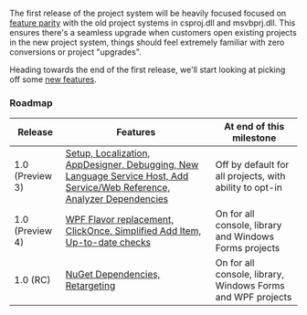 The first release of the project system will be heavily focused focused on [feature parity](https://github.com/dotnet/roslyn-project-system/issues?q=is%3Aopen+label%3A%22Parity%22) with the old project systems in csproj.dll and msvbprj.dll. This ensures there's a seamless upgrade when customers open existing projects in the new project system, things should feel extremely familiar with zero conversions or project "upgrades".

Heading towards the end of the first release, we'll start looking at picking off some [new features](https://github.com/dotnet/roslyn/labels/Project%20System-New%20Feature).

### Roadmap
|Release|Features|At end of this milestone|
|-------|--------|--------|
|1.0 (Preview 3)|[Setup, Localization, AppDesigner, Debugging, New Language Service Host, Add Service/Web Reference, Analyzer Dependencies](https://github.com/dotnet/roslyn-project-system/issues?q=is%3Aopen+is%3Aissue+milestone%3A%221.0+%28Preview+3%29%22)|Off by default for all projects, with ability to opt-in|
|1.0 (Preview 4)|[WPF Flavor replacement, ClickOnce, Simplified Add Item, Up-to-date checks](https://github.com/dotnet/roslyn-project-system/issues?q=is%3Aopen+is%3Aissue+milestone%3A%221.0+%28Preview+4%29%22)|On for all console, library and Windows Forms projects|
|1.0 (RC)|[NuGet Dependencies, Retargeting](https://github.com/dotnet/roslyn-project-system/issues?q=is%3Aopen+is%3Aissue+milestone%3A%221.0+%28RC%29%22)|On for all console, library, Windows Forms and WPF projects|

